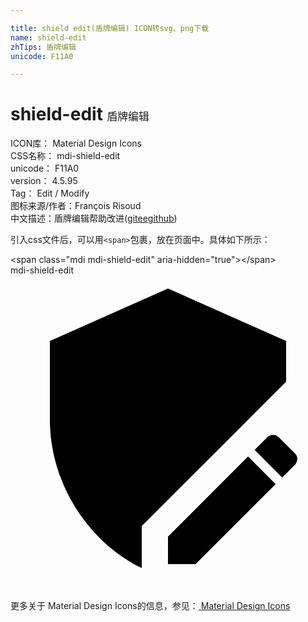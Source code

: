 ```yaml
---

title: shield edit(盾牌编辑) ICON转svg、png下载
name: shield-edit
zhTips: 盾牌编辑
unicode: F11A0

---
```


# shield-edit  <small style="font-size: 60%;font-weight: 100">盾牌编辑</small>


<div class="detail-page">
<p>
<span>
ICON库：
<span class="badge-secondary badge">Material Design Icons</span> 
</span>
<br/>
<span>
CSS名称：
<span class="badge-secondary badge">mdi-shield-edit</span> 
</span>
<br/>
<span>
unicode：
<span class="badge-secondary badge">F11A0</span> 
</span>
<br/>
<span>
version：
<span class="badge-secondary badge">4.5.95</span> 
</span>
<br/>
<span>Tag：
<span class="badge-light badge">Edit / Modify</span>
</span>
<br/>
<span>图标来源/作者：<span class="badge-light badge">François Risoud</span></span> 
<br/>
<span class="zh-detail">中文描述：<span class="badge-primary badge">盾牌编辑</span><span class="help-link"><span>帮助改进</span>(<a href="https://gitee.com/liuwave/icon-helper/edit/master/json/material/shield-edit.json" target="_blank" rel="noopener noreferrer">gitee</a><a href="https://github.com/liuwave/icon-helper/edit/master/json/material/shield-edit.json" target="_blank" rel="noopener noreferrer">github</a></span>)</span><br/>
</p>
</div>
<div class="alert alert-dark">
  <i class="mdi mdi-shield-edit mdi-48px"></i>
  <i class="mdi mdi-shield-edit mdi-36px"></i>
  <i class="mdi mdi-shield-edit mdi-24px"></i>
  <i class="mdi mdi-shield-edit mdi-18px"></i>
</div>
<div>
  <p>引入css文件后，可以用<code>&lt;span&gt;</code>包裹，放在页面中。具体如下所示：    
  </p>
  <div class="alert alert-primary" style="font-size: 14px">
    &lt;span class="mdi mdi-shield-edit" aria-hidden="true"&gt;&lt;/span&gt;
    <copy-btn content='<span class="mdi mdi-shield-edit" aria-hidden="true"></span>'></copy-btn>
  </div>
  <div class="alert alert-secondary">
    <i class="mdi mdi-shield-edit"
    style="font-size: 24px"
    aria-hidden="true"></i> mdi-shield-edit
    <copy-btn content="mdi-shield-edit" btn-title="复制图标名称"></copy-btn>
  </div>
</div>
<div id="svg" class="svg-wrap">
<svg xmlns="http://www.w3.org/2000/svg" viewBox="0 0 24 24"><path d="M21.7 14.4L20.7 15.4L18.6 13.3L19.6 12.3C19.8 12.1 20.2 12.1 20.4 12.3L21.7 13.6C21.9 13.8 21.9 14.1 21.7 14.4M12 19.9L18.1 13.8L20.2 15.9L14.1 22H12V19.9M10 19.1L21 8.1V5L12 1L3 5V11C3 15.8 5.9 20.3 10 22.3V19.1Z" /></svg>
</div>
<detail full-name='mdi-shield-edit'></detail>
    
<div><p>更多关于 Material Design Icons的信息，参见：<a target="_blank" href="https://iconhelper.cn/material.html"> Material Design Icons</a>
</p></div>
